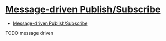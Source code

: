 # [Message-driven Publish/Subscribe](https://docs.particular.net/samples/pubsub/message-driven/)

- [Message-driven Publish/Subscribe](#message-driven-publishsubscribe)














TODO message driven
